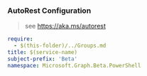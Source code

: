 ### AutoRest Configuration

> see https://aka.ms/autorest

``` yaml
require:
  - $(this-folder)/../Groups.md
title: $(service-name)
subject-prefix: 'Beta'
namespace: Microsoft.Graph.Beta.PowerShell
```

